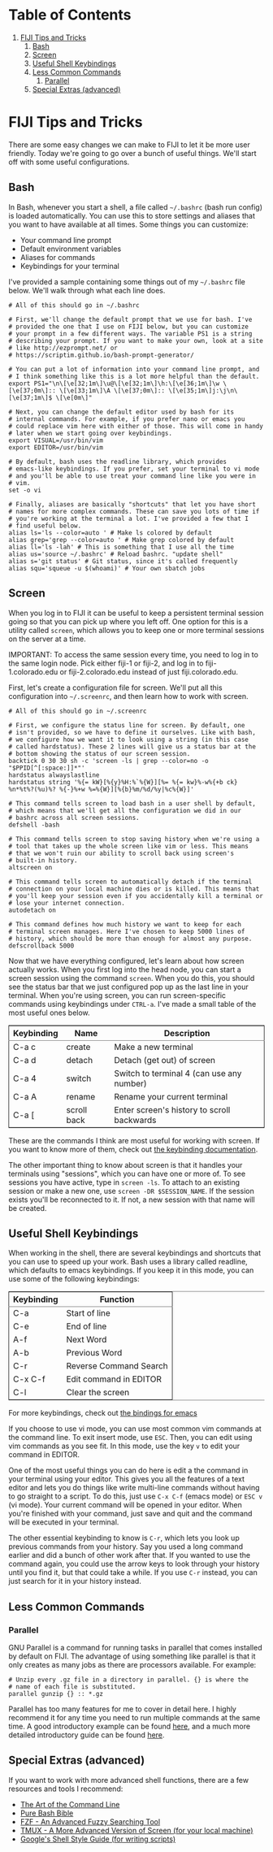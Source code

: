 
# Table of Contents

1.  [FIJI Tips and Tricks](#orgc4665c8)
    1.  [Bash](#orgbcd7d8b)
    2.  [Screen](#org0111ff3)
    3.  [Useful Shell Keybindings](#org8d8a34a)
    4.  [Less Common Commands](#org8d05b2f)
        1.  [Parallel](#orgc5d5662)
    5.  [Special Extras (advanced)](#org5db6353)


<a id="orgc4665c8"></a>

# FIJI Tips and Tricks

There are some easy changes we can make to FIJI to let it be more
user friendly. Today we're going to go over a bunch of useful
things. We'll start off with some useful configurations.


<a id="orgbcd7d8b"></a>

## Bash

In Bash, whenever you start a shell, a file called `~/.bashrc`
(bash run config) is loaded automatically. You can use this to
store settings and aliases that you want to have available at all
times. Some things you can customize:

-   Your command line prompt
-   Default environment variables
-   Aliases for commands
-   Keybindings for your terminal

I've provided a sample containing some things out of my `~/.bashrc`
file below. We'll walk through what each line does.

    # All of this should go in ~/.bashrc 
    
    # First, we'll change the default prompt that we use for bash. I've
    # provided the one that I use on FIJI below, but you can customize
    # your prompt in a few different ways. The variable PS1 is a string
    # describing your prompt. If you want to make your own, look at a site
    # like http://ezprompt.net/ or
    # https://scriptim.github.io/bash-prompt-generator/
    
    # You can put a lot of information into your command line prompt, and
    # I think something like this is a lot more helpful than the default.
    export PS1="\n\[\e[32;1m\]\u@\[\e[32;1m\]\h:\[\e[36;1m\]\w \[\e[37;0m\]:: \[\e[33;1m\]\A \[\e[37;0m\]:: \[\e[35;1m\]j:\j\n\[\e[37;1m\]$ \[\e[0m\]"
    
    # Next, you can change the default editor used by bash for its
    # internal commands. For example, if you prefer nano or emacs you
    # could replace vim here with either of those. This will come in handy
    # later when we start going over keybindings.
    export VISUAL=/usr/bin/vim
    export EDITOR=/usr/bin/vim
    
    # By default, bash uses the readline library, which provides
    # emacs-like keybindings. If you prefer, set your terminal to vi mode
    # and you'll be able to use treat your command line like you were in
    # vim.
    set -o vi
    
    # Finally, aliases are basically "shortcuts" that let you have short
    # names for more complex commands. These can save you lots of time if
    # you're working at the terminal a lot. I've provided a few that I
    # find useful below.
    alias ls='ls --color=auto ' # Make ls colored by default
    alias grep='grep --color=auto ' # Make grep colored by default
    alias ll='ls -lah' # This is something that I use all the time
    alias us='source ~/.bashrc' # Reload bashrc. "update shell"
    alias s='git status' # Git status, since it's called frequently
    alias squ='squeue -u $(whoami)' # Your own sbatch jobs


<a id="org0111ff3"></a>

## Screen

When you log in to FIJI it can be useful to keep a persistent
terminal session going so that you can pick up where you left off.
One option for this is a utility called `screen`, which allows you
to keep one or more terminal sessions on the server at a time.

IMPORTANT: To access the same session every time, you need to log
in to the same login node. Pick either fiji-1 or fiji-2, and log in
to fiji-1.colorado.edu or fiji-2.colorado.edu instead of just
fiji.colorado.edu.

First, let's create a configuration file for screen. We'll put all
this configuration into `~/.screenrc`, and then learn how to work
with screen.

    # All of this should go in ~/.screenrc
    
    # First, we configure the status line for screen. By default, one
    # isn't provided, so we have to define it ourselves. Like with bash,
    # we configure how we want it to look using a string (in this case
    # called hardstatus). These 2 lines will give us a status bar at the
    # bottom showing the status of our screen session.
    backtick 0 30 30 sh -c 'screen -ls | grep --color=no -o "$PPID[^[:space:]]*"'
    hardstatus alwayslastline
    hardstatus string '%{= kW}[%{y}%H:%`%{W}][%= %{= kw}%-w%{+b ck} %n*%t%?(%u)%? %{-}%+w %=%{W}][%{b}%m/%d/%y|%c%{W}]'
    
    # This command tells screen to load bash in a user shell by default,
    # which means that we'll get all the configuration we did in our
    # bashrc across all screen sessions.
    defshell -bash
    
    # This command tells screen to stop saving history when we're using a
    # tool that takes up the whole screen like vim or less. This means
    # that we won't ruin our ability to scroll back using screen's
    # built-in history.
    altscreen on
    
    # This command tells screen to automatically detach if the terminal
    # connection on your local machine dies or is killed. This means that
    # you'll keep your session even if you accidentally kill a terminal or
    # lose your internet connection.
    autodetach on
    
    # This command defines how much history we want to keep for each
    # terminal screen manages. Here I've chosen to keep 5000 lines of
    # history, which should be more than enough for almost any purpose.
    defscrollback 5000

Now that we have everything configured, let's learn about how
screen actually works. When you first log into the head node, you
can start a screen session using the command `screen`. When you do
this, you should see the status bar that we just configured pop up
as the last line in your terminal. When you're using screen, you
can run screen-specific commands using keybindings under `CTRL-a`.
I've made a small table of the most useful ones below.

<table border="2" cellspacing="0" cellpadding="6" rules="groups" frame="hsides">


<colgroup>
<col  class="org-left" />

<col  class="org-left" />

<col  class="org-left" />
</colgroup>
<thead>
<tr>
<th scope="col" class="org-left">Keybinding</th>
<th scope="col" class="org-left">Name</th>
<th scope="col" class="org-left">Description</th>
</tr>
</thead>

<tbody>
<tr>
<td class="org-left">C-a c</td>
<td class="org-left">create</td>
<td class="org-left">Make a new terminal</td>
</tr>


<tr>
<td class="org-left">C-a d</td>
<td class="org-left">detach</td>
<td class="org-left">Detach (get out) of screen</td>
</tr>


<tr>
<td class="org-left">C-a 4</td>
<td class="org-left">switch</td>
<td class="org-left">Switch to terminal 4 (can use any number)</td>
</tr>


<tr>
<td class="org-left">C-a A</td>
<td class="org-left">rename</td>
<td class="org-left">Rename your current terminal</td>
</tr>


<tr>
<td class="org-left">C-a [</td>
<td class="org-left">scroll back</td>
<td class="org-left">Enter screen's history to scroll backwards</td>
</tr>
</tbody>
</table>

These are the commands I think are most useful for working with
screen. If you want to know more of them, check out [the keybinding
documentation](https://www.gnu.org/software/screen/manual/screen.html#Default-Key-Bindings). 

The other important thing to know about screen is that it handles
your terminals using "sessions", which you can have one or more
of. To see sessions you have active, type in `screen -ls`. To
attach to an existing session or make a new one, use `screen -DR
		$SESSION_NAME`. If the session exists you'll be reconnected to it.
If not, a new session with that name will be created.


<a id="org8d8a34a"></a>

## Useful Shell Keybindings

When working in the shell, there are several keybindings and
shortcuts that you can use to speed up your work. Bash uses a
library called readline, which defaults to emacs keybindings. If
you keep it in this mode, you can use some of the following
keybindings:

<table border="2" cellspacing="0" cellpadding="6" rules="groups" frame="hsides">


<colgroup>
<col  class="org-left" />

<col  class="org-left" />
</colgroup>
<thead>
<tr>
<th scope="col" class="org-left">Keybinding</th>
<th scope="col" class="org-left">Function</th>
</tr>
</thead>

<tbody>
<tr>
<td class="org-left">C-a</td>
<td class="org-left">Start of line</td>
</tr>


<tr>
<td class="org-left">C-e</td>
<td class="org-left">End of line</td>
</tr>


<tr>
<td class="org-left">A-f</td>
<td class="org-left">Next Word</td>
</tr>


<tr>
<td class="org-left">A-b</td>
<td class="org-left">Previous Word</td>
</tr>


<tr>
<td class="org-left">C-r</td>
<td class="org-left">Reverse Command Search</td>
</tr>


<tr>
<td class="org-left">C-x C-f</td>
<td class="org-left">Edit command in EDITOR</td>
</tr>


<tr>
<td class="org-left">C-l</td>
<td class="org-left">Clear the screen</td>
</tr>
</tbody>
</table>

For more keybindings, check out [the bindings for emacs](https://readline.kablamo.org/emacs.html)

If you choose to use vi mode, you can use most common vim commands
at the command line. To exit insert mode, use `ESC`. Then, you can
edit using vim commands as you see fit. In this mode, use the key
`v` to edit your command in EDITOR.

One of the most useful things you can do here is edit a the
command in your terminal using your editor. This gives you all the
features of a text editor and lets you do things like write
multi-line commands without having to go straight to a script. To
do this, just use `C-x C-f` (emacs mode) or `ESC v` (vi mode).
Your current command will be opened in your editor. When you're
finished with your command, just save and quit and the command
will be executed in your terminal.

The other essential keybinding to know is `C-r`, which lets you
look up previous commands from your history. Say you used a long
command earlier and did a bunch of other work after that. If you
wanted to use the command again, you could use the arrow keys to
look through your history until you find it, but that could take a
while. If you use `C-r` instead, you can just search for it in
your history instead.


<a id="org8d05b2f"></a>

## Less Common Commands


<a id="orgc5d5662"></a>

### Parallel

GNU Parallel is a command for running tasks in parallel that
comes installed by default on FIJI. The advantage of using
something like parallel is that it only creates as many jobs as
there are processors available. For example:

    # Unzip every .gz file in a directory in parallel. {} is where the
    # name of each file is substituted.
    parallel gunzip {} :: *.gz

Parallel has too many features for me to cover in detail here. I
highly recommend it for any time you need to run multiple
commands at the same time. A good introductory example can be
found [here](https://github.com/LangilleLab/microbiome_helper/wiki/Quick-Introduction-to-GNU-Parallel), and a much more detailed introductory guide can be
found [here](https://www.gnu.org/software/parallel/parallel_tutorial.html).


<a id="org5db6353"></a>

## Special Extras (advanced)

If you want to work with more advanced shell functions, there are
a few resources and tools I recommend:

-   [The Art of the Command Line](https://github.com/jlevy/the-art-of-command-line)
-   [Pure Bash Bible](https://github.com/dylanaraps/pure-bash-bible)
-   [FZF - An Advanced Fuzzy Searching Tool](https://github.com/junegunn/fzf)
-   [TMUX - A More Advanced Version of Screen (for your local machine)](https://github.com/tmux/tmux)
-   [Google's Shell Style Guide (for writing scripts)](https://google.github.io/styleguide/shell.xml)

